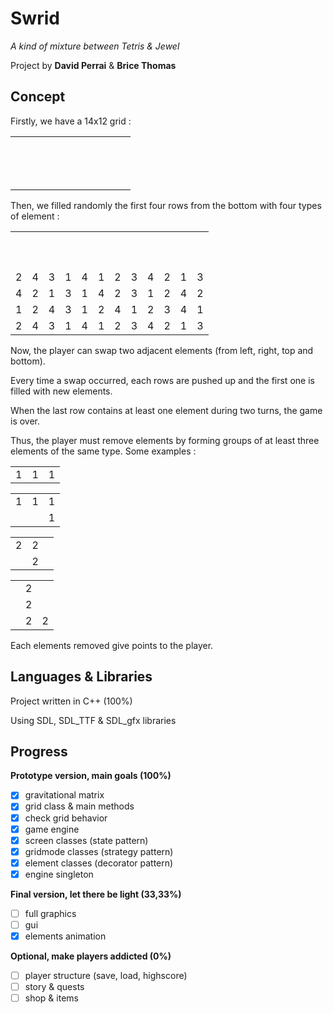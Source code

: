 Swrid
=====

*A kind of mixture between Tetris & Jewel*

Project by **David Perrai** & **Brice Thomas**

Concept
-------

Firstly, we have a 14x12 grid :
<table>
  <tr>
    <td></td><td></td><td></td><td></td><td></td><td></td><td></td><td></td><td></td><td></td><td></td><td></td>
  </tr>
  <tr>
    <td></td><td></td><td></td><td></td><td></td><td></td><td></td><td></td><td></td><td></td><td></td><td></td>
  </tr>
  <tr>
    <td></td><td></td><td></td><td></td><td></td><td></td><td></td><td></td><td></td><td></td><td></td><td></td>
  </tr>
  <tr>
    <td></td><td></td><td></td><td></td><td></td><td></td><td></td><td></td><td></td><td></td><td></td><td></td>
  </tr>
  <tr>
    <td></td><td></td><td></td><td></td><td></td><td></td><td></td><td></td><td></td><td></td><td></td><td></td>
  </tr>
  <tr>
    <td></td><td></td><td></td><td></td><td></td><td></td><td></td><td></td><td></td><td></td><td></td><td></td>
  </tr>
  <tr>
    <td></td><td></td><td></td><td></td><td></td><td></td><td></td><td></td><td></td><td></td><td></td><td></td>
  </tr>
  <tr>
    <td></td><td></td><td></td><td></td><td></td><td></td><td></td><td></td><td></td><td></td><td></td><td></td>
  </tr>
  <tr>
    <td></td><td></td><td></td><td></td><td></td><td></td><td></td><td></td><td></td><td></td><td></td><td></td>
  </tr>
  <tr>
    <td></td><td></td><td></td><td></td><td></td><td></td><td></td><td></td><td></td><td></td><td></td><td></td>
  </tr>
  <tr>
    <td></td><td></td><td></td><td></td><td></td><td></td><td></td><td></td><td></td><td></td><td></td><td></td>
  </tr>
  <tr>
    <td></td><td></td><td></td><td></td><td></td><td></td><td></td><td></td><td></td><td></td><td></td><td></td>
  </tr>
  <tr>
    <td></td><td></td><td></td><td></td><td></td><td></td><td></td><td></td><td></td><td></td><td></td><td></td>
  </tr>
  <tr>
    <td></td><td></td><td></td><td></td><td></td><td></td><td></td><td></td><td></td><td></td><td></td><td></td>
  </tr>
</table>

Then, we filled randomly the first four rows from the bottom with four types of element :
<table>
  <tr>
    <td></td><td></td><td></td><td></td><td></td><td></td><td></td><td></td><td></td><td></td><td></td><td></td>
  </tr>
  <tr>
    <td></td><td></td><td></td><td></td><td></td><td></td><td></td><td></td><td></td><td></td><td></td><td></td>
  </tr>
  <tr>
    <td></td><td></td><td></td><td></td><td></td><td></td><td></td><td></td><td></td><td></td><td></td><td></td>
  </tr>
  <tr>
    <td></td><td></td><td></td><td></td><td></td><td></td><td></td><td></td><td></td><td></td><td></td><td></td>
  </tr>
  <tr>
    <td></td><td></td><td></td><td></td><td></td><td></td><td></td><td></td><td></td><td></td><td></td><td></td>
  </tr>
  <tr>
    <td></td><td></td><td></td><td></td><td></td><td></td><td></td><td></td><td></td><td></td><td></td><td></td>
  </tr>
  <tr>
    <td></td><td></td><td></td><td></td><td></td><td></td><td></td><td></td><td></td><td></td><td></td><td></td>
  </tr>
  <tr>
    <td></td><td></td><td></td><td></td><td></td><td></td><td></td><td></td><td></td><td></td><td></td><td></td>
  </tr>
  <tr>
    <td></td><td></td><td></td><td></td><td></td><td></td><td></td><td></td><td></td><td></td><td></td><td></td>
  </tr>
  <tr>
    <td></td><td></td><td></td><td></td><td></td><td></td><td></td><td></td><td></td><td></td><td></td><td></td>
  </tr>
  <tr>
    <td>2</td><td>4</td><td>3</td><td>1</td><td>4</td><td>1</td><td>2</td><td>3</td><td>4</td><td>2</td><td>1</td><td>3</td>
  </tr>
  <tr>
    <td>4</td><td>2</td><td>1</td><td>3</td><td>1</td><td>4</td><td>2</td><td>3</td><td>1</td><td>2</td><td>4</td><td>2</td>
  </tr>
  <tr>
    <td>1</td><td>2</td><td>4</td><td>3</td><td>1</td><td>2</td><td>4</td><td>1</td><td>2</td><td>3</td><td>4</td><td>1</td>
  </tr>
  <tr>
    <td>2</td><td>4</td><td>3</td><td>1</td><td>4</td><td>1</td><td>2</td><td>3</td><td>4</td><td>2</td><td>1</td><td>3</td>
  </tr>
</table>

Now, the player can swap two adjacent elements (from left, right, top and bottom).

Every time a swap occurred, each rows are pushed up and the first one is filled with new elements.

When the last row contains at least one element during two turns, the game is over.

Thus, the player must remove elements by forming groups of at least three elements of the same type. Some examples :
<table>
  <tr>
    <td>1</td><td>1</td><td>1</td>
  <tr>
</table>
<table>
  <tr>
    <td>1</td><td>1</td><td>1</td>
  <tr>
  <tr>
    <td></td><td></td><td>1</td>
  <tr>
</table>
<table>
  <tr>
    <td>2</td><td>2</td><td></td>
  <tr>
  <tr>
    <td></td><td>2</td><td></td>
  <tr>
</table>
<table>
  <tr>
    <td></td><td>2</td><td></td>
  <tr>
  <tr>
    <td></td><td>2</td><td></td>
  <tr>
  <tr>
    <td></td><td>2</td><td>2</td>
  <tr>
</table>

Each elements removed give points to the player.

Languages & Libraries 
--------------------
Project written in C++ (100%)

Using SDL, SDL_TTF & SDL_gfx libraries

Progress
--------

**Prototype version, main goals (100%)**
- [x] gravitational matrix
- [x] grid class & main methods
- [x] check grid behavior
- [x] game engine
- [x] screen classes (state pattern)
- [x] gridmode classes (strategy pattern)
- [x] element classes (decorator pattern)
- [x] engine singleton

**Final version, let there be light (33,33%)**
- [ ] full graphics
- [ ] gui
- [x] elements animation

**Optional, make players addicted (0%)**
- [ ] player structure (save, load, highscore)
- [ ] story & quests
- [ ] shop & items
